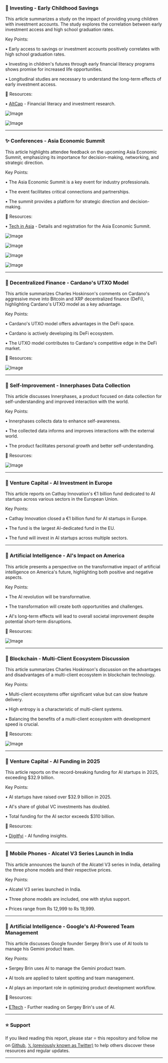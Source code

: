 ### 🤖 Investing - Early Childhood Savings

This article summarizes a study on the impact of providing young children with investment accounts.  The study explores the correlation between early investment access and high school graduation rates.


Key Points:

• Early access to savings or investment accounts positively correlates with high school graduation rates.


• Investing in children's futures through early financial literacy programs shows promise for increased life opportunities.


• Longitudinal studies are necessary to understand the long-term effects of early investment access.



🔗 Resources:

• [AltCap](https://x.com/altcap) - Financial literacy and investment research.

![Image](https://pbs.twimg.com/amplify_video_thumb/1927528904484356096/img/OMJFDpykyxUCWQBq.jpg)

![Image](https://pbs.twimg.com/media/Gr-C7YlWUAAMbOm?format=jpg&name=240x240)


---

### ✨ Conferences - Asia Economic Summit

This article highlights attendee feedback on the upcoming Asia Economic Summit, emphasizing its importance for decision-making, networking, and strategic direction.


Key Points:

• The Asia Economic Summit is a key event for industry professionals.

• The event facilitates critical connections and partnerships.

• The summit provides a platform for strategic direction and decision-making.



🔗 Resources:

• [Tech in Asia](https://buff.ly/A46u487) - Details and registration for the Asia Economic Summit.

![Image](https://pbs.twimg.com/media/Gr_yPCYWQAAKarq?format=jpg&name=small)

![Image](https://pbs.twimg.com/media/Gr_yPG8WEAAOyQl?format=jpg&name=small)

![Image](https://pbs.twimg.com/media/Gr_yPCqWAAAmZRS?format=jpg&name=small)

![Image](https://pbs.twimg.com/media/Gr_yPE5W4AA3DA_?format=jpg&name=small)


---

### 🤖 Decentralized Finance - Cardano's UTXO Model

This article summarizes Charles Hoskinson's comments on Cardano's aggressive move into Bitcoin and XRP decentralized finance (DeFi), highlighting Cardano's UTXO model as a key advantage.


Key Points:

• Cardano's UTXO model offers advantages in the DeFi space.

• Cardano is actively developing its DeFi ecosystem.


•  The UTXO model contributes to Cardano's competitive edge in the DeFi market.



🔗 Resources:

![Image](https://pbs.twimg.com/ext_tw_video_thumb/1927522845644476417/pu/img/mNnksq0jKEawqGGd.jpg)


---

### 🤖 Self-Improvement - Innerphases Data Collection

This article discusses Innerphases, a product focused on data collection for self-understanding and improved interaction with the world.


Key Points:

• Innerphases collects data to enhance self-awareness.


• The collected data informs and improves interactions with the external world.


• The product facilitates personal growth and better self-understanding.



🔗 Resources:

![Image](https://pbs.twimg.com/amplify_video_thumb/1927491250246078464/img/tbqTxXaEg5FAbkkT.jpg)


---

### 🚀 Venture Capital - AI Investment in Europe

This article reports on Cathay Innovation's €1 billion fund dedicated to AI startups across various sectors in the European Union.


Key Points:

• Cathay Innovation closed a €1 billion fund for AI startups in Europe.

• The fund is the largest AI-dedicated fund in the EU.


• The fund will invest in AI startups across multiple sectors.



---

### 🤖 Artificial Intelligence - AI's Impact on America

This article presents a perspective on the transformative impact of artificial intelligence on America's future, highlighting both positive and negative aspects.


Key Points:

• The AI revolution will be transformative.

• The transformation will create both opportunities and challenges.


• AI's long-term effects will lead to overall societal improvement despite potential short-term disruptions.



🔗 Resources:

![Image](https://pbs.twimg.com/amplify_video_thumb/1927436922315481089/img/KnvJGxZ3_cy9Ss-3.jpg)


---

### 🤖 Blockchain - Multi-Client Ecosystem Discussion

This article summarizes Charles Hoskinson's discussion on the advantages and disadvantages of a multi-client ecosystem in blockchain technology.


Key Points:

• Multi-client ecosystems offer significant value but can slow feature delivery.

• High entropy is a characteristic of multi-client systems.


• Balancing the benefits of a multi-client ecosystem with development speed is crucial.



🔗 Resources:

![Image](https://pbs.twimg.com/amplify_video_thumb/1927408299000913920/img/OZCOfz0UpriybvhY.jpg)


---

### 🚀 Venture Capital - AI Funding in 2025

This article reports on the record-breaking funding for AI startups in 2025, exceeding $32.9 billion.


Key Points:

• AI startups have raised over $32.9 billion in 2025.

• AI's share of global VC investments has doubled.


• Total funding for the AI sector exceeds $310 billion.



🔗 Resources:

• [Digitfyi](https://buff.ly/rAIen4T) - AI funding insights.


---

### 🚀 Mobile Phones - Alcatel V3 Series Launch in India

This article announces the launch of the Alcatel V3 series in India, detailing the three phone models and their respective prices.


Key Points:

• Alcatel V3 series launched in India.

• Three phone models are included, one with stylus support.


• Prices range from Rs 12,999 to Rs 19,999.


---

### 🤖 Artificial Intelligence - Google's AI-Powered Team Management

This article discusses Google founder Sergey Brin's use of AI tools to manage his Gemini product team.


Key Points:

• Sergey Brin uses AI to manage the Gemini product team.


• AI tools are applied to talent spotting and team management.


• AI plays an important role in optimizing product development workflow.



🔗 Resources:

• [ETtech](https://t.co/xsUHjgINvZ) -  Further reading on Sergey Brin's use of AI.


---

### ⭐️ Support

If you liked reading this report, please star ⭐️ this repository and follow me on [Github](https://github.com/Drix10), [𝕏 (previously known as Twitter)](https://x.com/DRIX_10_) to help others discover these resources and regular updates.

---
